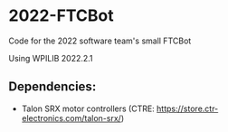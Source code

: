 # 2022-FTCBot
Code for the 2022 software team's small FTCBot

Using WPILIB 2022.2.1

## Dependencies: ##
* Talon SRX motor controllers (CTRE: https://store.ctr-electronics.com/talon-srx/)

